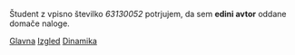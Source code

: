 Študent z vpisno številko _63130052_ potrjujem, da sem __edini avtor__ oddane domače naloge.

[Glavna](https://rawgit.com/pGere/stroboskop/master/stroboskop.html)
[Izgled](https://rawgit.com/pGere/stroboskop/izgled/stroboskop.html)
[Dinamika](https://rawgit.com/pGere/stroboskop/dinamika/stroboskop.html)
